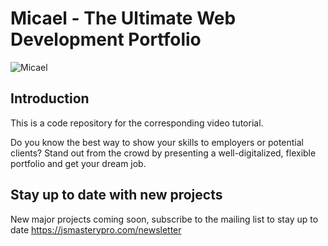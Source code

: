 # Micael - The Ultimate Web Development Portfolio 
![Micael](https://i.ibb.co/fHPM38q/image.png)

## Introduction
This is a code repository for the corresponding video tutorial.

Do you know the best way to show your skills to employers or potential clients? Stand out from the crowd by presenting a well-digitalized, flexible portfolio and get your dream job.

## Stay up to date with new projects
New major projects coming soon, subscribe to the mailing list to stay up to date https://jsmasterypro.com/newsletter
